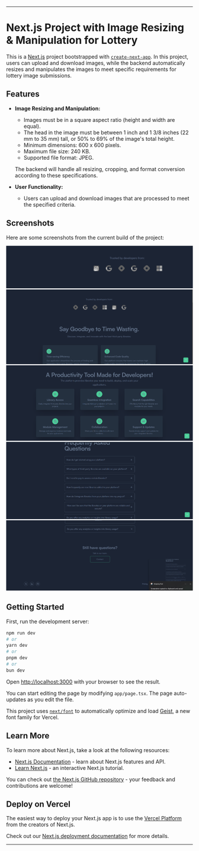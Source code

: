 

---

# Next.js Project with Image Resizing & Manipulation for Lottery

This is a [Next.js](https://nextjs.org) project bootstrapped with [`create-next-app`](https://nextjs.org/docs/app/api-reference/cli/create-next-app). In this project, users can upload and download images, while the backend automatically resizes and manipulates the images to meet specific requirements for lottery image submissions.

## Features

- **Image Resizing and Manipulation:**  
  - Images must be in a square aspect ratio (height and width are equal).
  - The head in the image must be between 1 inch and 1 3/8 inches (22 mm to 35 mm) tall, or 50% to 69% of the image's total height.
  - Minimum dimensions: 600 x 600 pixels.
  - Maximum file size: 240 KB.
  - Supported file format: JPEG.
  
  The backend will handle all resizing, cropping, and format conversion according to these specifications.

- **User Functionality:**  
  - Users can upload and download images that are processed to meet the specified criteria.
  
## Screenshots

Here are some screenshots from the current build of the project:

![Screenshot 1](public/Imagesx/Screenshot%202024-10-14%20124629.png)  
![Screenshot 2](public/Imagesx/Screenshot%202024-10-14%20124640.png)  
![Screenshot 3](public/Imagesx/Screenshot%202024-10-14%20124654.png)
![Screenshot 4](public/Imagesx/Screenshot%202024-10-14%20124720.png)
![Screenshot 3](public/Imagesx/Screenshot%202024-10-14%20124729.png)

## Getting Started

First, run the development server:

```bash
npm run dev
# or
yarn dev
# or
pnpm dev
# or
bun dev
```

Open [http://localhost:3000](http://localhost:3000) with your browser to see the result.

You can start editing the page by modifying `app/page.tsx`. The page auto-updates as you edit the file.

This project uses [`next/font`](https://nextjs.org/docs/app/building-your-application/optimizing/fonts) to automatically optimize and load [Geist](https://vercel.com/font), a new font family for Vercel.

## Learn More

To learn more about Next.js, take a look at the following resources:

- [Next.js Documentation](https://nextjs.org/docs) - learn about Next.js features and API.
- [Learn Next.js](https://nextjs.org/learn) - an interactive Next.js tutorial.
  
You can check out [the Next.js GitHub repository](https://github.com/vercel/next.js) - your feedback and contributions are welcome!

## Deploy on Vercel

The easiest way to deploy your Next.js app is to use the [Vercel Platform](https://vercel.com/new?utm_medium=default-template&filter=next.js&utm_source=create-next-app&utm_campaign=create-next-app-readme) from the creators of Next.js.

Check out our [Next.js deployment documentation](https://nextjs.org/docs/app/building-your-application/deploying) for more details.

---
